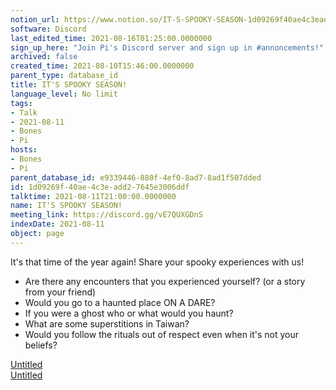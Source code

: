 ```yaml
---
notion_url: https://www.notion.so/IT-S-SPOOKY-SEASON-1d09269f40ae4c3eadd27645e3006ddf
software: Discord
last_edited_time: 2021-08-16T01:25:00.0000000
sign_up_here: "Join Pi's Discord server and sign up in #annoncements!"
archived: false
created_time: 2021-08-10T15:46:00.0000000
parent_type: database_id
title: IT'S SPOOKY SEASON!
language_level: No limit
tags:
- Talk
- 2021-08-11
- Bones
- Pi
hosts:
- Bones
- Pi
parent_database_id: e9339446-880f-4ef0-8ad7-8ad1f507dded
id: 1d09269f-40ae-4c3e-add2-7645e3006ddf
talktime: 2021-08-11T21:00:00.0000000
name: IT'S SPOOKY SEASON!
meeting_link: https://discord.gg/vE7QUXGDnS
indexDate: 2021-08-11
object: page
---
```


It's that time of the year again! Share your spooky experiences with us!
   - Are there any encounters that you experienced yourself? (or a story from your friend)
   - Would you go to a haunted place ON A
  DARE?
   - If you were a ghost who or what would you haunt?
   - What are some superstitions in Taiwan?
   - Would you follow the rituals out of respect even when it's not your beliefs?


[Untitled](https://www.notion.so/12c4a9e645d54aefa860b5f927a0b220)   
[Untitled](https://www.notion.so/482e61b02b9c4456b2b4fe86bb7544c6)   







